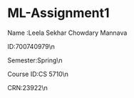 # ML-Assignment1
Name :Leela Sekhar Chowdary Mannava

ID:700740979\n

Semester:Spring\n

Course ID:CS 5710\n

CRN:23922\n
